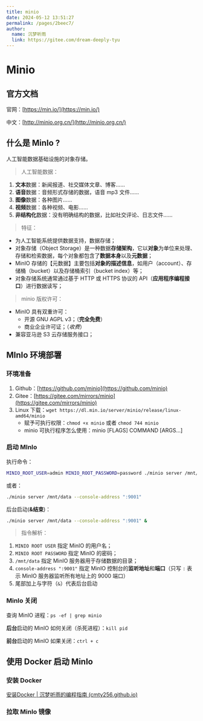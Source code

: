 ```yaml
---
title: minio
date: 2024-05-12 13:51:27
permalink: /pages/2beec7/
author: 
  name: 沉梦听雨
  link: https://gitee.com/dream-deeply-tyu
---
```

# Minio

## 官方文档

官网：[https://min.io/](https://min.io/)

中文：[http://minio.org.cn/](http://minio.org.cn/)



## 什么是 MinIo ?

人工智能数据基础设施的对象存储。

> 人工智能数据：

1. **文本**数据：新闻报道、社交媒体文章、博客......
2. **语音**数据：音频形式存储的数据，语音 mp3 文件......
3. **图像**数据：各种图片......
4. **视频**数据：各种视频、电影......
5. **非结构化**数据：没有明确结构的数据，比如社交评论、日志文件......

> 特征：

- 为人工智能系统提供数据支持，数据存储；
- 对象存储（Object Storage）是一种数据**存储架构**，它以**对象**为单位来处理、存储和检索数据，每个对象都包含了**数据本身**以及**元数据**；
- MinIO 存储的【元数据】主要包括**对象的描述信息**，如用户（account）、存储桶（bucket）以及存储桶索引（bucket index）等；
- 对象存储系统通常通过基于 HTTP 或 HTTPS 协议的 API（**应用程序编程接口**）进行数据读写；

> minio 版权许可：

- MinIO 具有双重许可：
  - 开源 GNU AGPL v3；（**完全免费**）
  - 商业企业许可证；（*收费*）
- 兼容亚马逊 S3 云存储服务接口；



## MInIo 环境部署

### 环境准备

1. Github：[https://github.com/minio](https://github.com/minio)
2. Gitee：[https://gitee.com/mirrors/minio](https://gitee.com/mirrors/minio)
3. Linux 下载：`wget https://dl.min.io/server/minio/release/linux-amd64/minio`
   - 赋予可执行权限：`chmod +x minio` 或者 `chmod 744 minio`
   - minio 可执行程序怎么使用：minio [FLAGS] COMMAND [ARGS...]

### 启动 MInIo

执行命令：

```bash
MINIO_ROOT_USER=admin MINIO_ROOT_PASSWORD=password ./minio server /mnt/data --console-address ":9001"
```

或者：

```bash
./minio server /mnt/data --console-address ":9001"
```

后台启动(**&结束**)：

```bash
./minio server /mnt/data --console-address ":9001" &
```

> 指令解析：

1. `MINIO ROOT USER` 指定 MinIO 的用户名；
2. `MINIO ROOT PASSWORD` 指定 MinIO 的密码；
3. `/mnt/data` 指定 MinIO 服务器用于存储数据的目录；
4. `console-address ":9001"` 指定 MinIO 控制台的**监听地址**和**端口**（只写 `:` 表示 MinIO 服务器监听所有地址上的 9000 端口）
5. 尾部加上与字符（`&`）代表后台启动





### MinIo 关闭

查询 MinIO 进程：`ps -ef | grep minio`

**后台**启动的 MinIO 如何关闭（杀死进程）：`kill pid`

**前台**启动的 MinIO 如果关闭：`ctrl + c`



## 使用 Docker 启动 MinIo

### 安装 Docker

[安装Docker | 沉梦听雨的编程指南 (cmty256.github.io)](https://cmty256.github.io/pages/44a072/)



### 拉取 MinIo 镜像

